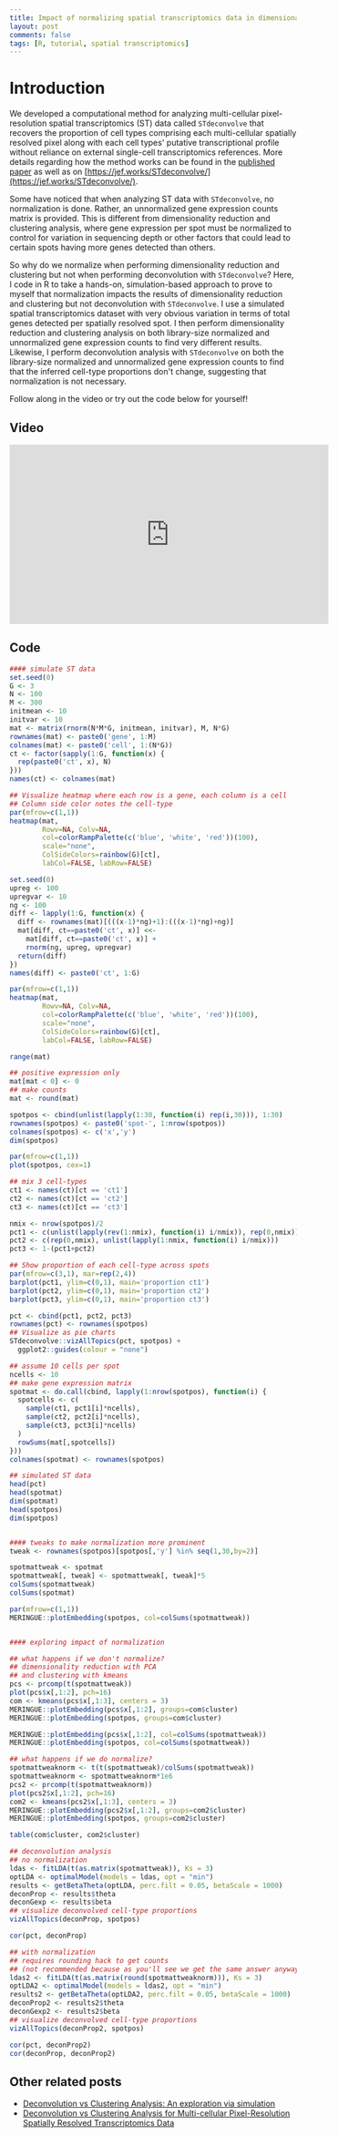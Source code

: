 ```yaml
---
title: Impact of normalizing spatial transcriptomics data in dimensionality reduction and clustering versus deconvolution analysis with STdeconvolve
layout: post
comments: false
tags: [R, tutorial, spatial transcriptomics]
---
```


# Introduction

We developed a computational method for analyzing multi-cellular pixel-resolution spatial transcriptomics (ST) data called `STdeconvolve` that recovers the proportion of cell types comprising each multi-cellular spatially resolved pixel along with each cell types' putative transcriptional profile without reliance on external single-cell transcriptomics references. More details regarding how the method works can be found in the [published paper](https://www.nature.com/articles/s41467-022-30033-z) as well as on [https://jef.works/STdeconvolve/](https://jef.works/STdeconvolve/).

Some have noticed that when analyzing ST data with `STdeconvolve`, no normalization is done. Rather, an unnormalized gene expression counts matrix is provided. This is different from dimensionality reduction and clustering analysis, where gene expression per spot must be normalized to control for variation in sequencing depth or other factors that could lead to certain spots having more genes detected than others.

So why do we normalize when performing dimensionality reduction and clustering but not when performing deconvolution with `STdeconvolve`? Here, I code in R to take a hands-on, simulation-based approach to prove to myself that normalization impacts the results of dimensionality reduction and clustering but not deconvolution with `STdeconvolve`. I use a simulated spatial transcriptomics dataset with very obvious variation in terms of total genes detected per spatially resolved spot. I then perform dimensionality reduction and clustering analysis on both library-size normalized and unnormalized gene expression counts to find very different results. Likewise, I perform deconvolution analysis with `STdeconvolve` on both the library-size normalized and unnormalized gene expression counts to find that the inferred cell-type proportions don't change, suggesting that normalization is not necessary.

Follow along in the video or try out the code below for yourself!

## Video

<div align="center">
<iframe width="560" height="315" src="https://www.youtube.com/embed/CIpHdm20KTI" title="YouTube video player" frameborder="0" allow="accelerometer; autoplay; clipboard-write; encrypted-media; gyroscope; picture-in-picture; web-share" allowfullscreen></iframe>
</div>

## Code

```r
#### simulate ST data
set.seed(0)
G <- 3
N <- 100
M <- 300
initmean <- 10
initvar <- 10
mat <- matrix(rnorm(N*M*G, initmean, initvar), M, N*G)
rownames(mat) <- paste0('gene', 1:M)
colnames(mat) <- paste0('cell', 1:(N*G))
ct <- factor(sapply(1:G, function(x) {
  rep(paste0('ct', x), N)
}))
names(ct) <- colnames(mat)

## Visualize heatmap where each row is a gene, each column is a cell
## Column side color notes the cell-type
par(mfrow=c(1,1))
heatmap(mat,
        Rowv=NA, Colv=NA,
        col=colorRampPalette(c('blue', 'white', 'red'))(100),
        scale="none",
        ColSideColors=rainbow(G)[ct],
        labCol=FALSE, labRow=FALSE)

set.seed(0)
upreg <- 100
upregvar <- 10
ng <- 100
diff <- lapply(1:G, function(x) {
  diff <- rownames(mat)[(((x-1)*ng)+1):(((x-1)*ng)+ng)]
  mat[diff, ct==paste0('ct', x)] <<-
    mat[diff, ct==paste0('ct', x)] +
    rnorm(ng, upreg, upregvar)
  return(diff)
})
names(diff) <- paste0('ct', 1:G)

par(mfrow=c(1,1))
heatmap(mat,
        Rowv=NA, Colv=NA,
        col=colorRampPalette(c('blue', 'white', 'red'))(100),
        scale="none",
        ColSideColors=rainbow(G)[ct],
        labCol=FALSE, labRow=FALSE)

range(mat)

## positive expression only
mat[mat < 0] <- 0
## make counts
mat <- round(mat)

spotpos <- cbind(unlist(lapply(1:30, function(i) rep(i,30))), 1:30)
rownames(spotpos) <- paste0('spot-', 1:nrow(spotpos))
colnames(spotpos) <- c('x','y')
dim(spotpos)

par(mfrow=c(1,1))
plot(spotpos, cex=1)

## mix 3 cell-types
ct1 <- names(ct)[ct == 'ct1']
ct2 <- names(ct)[ct == 'ct2']
ct3 <- names(ct)[ct == 'ct3']

nmix <- nrow(spotpos)/2
pct1 <- c(unlist(lapply(rev(1:nmix), function(i) i/nmix)), rep(0,nmix))
pct2 <- c(rep(0,nmix), unlist(lapply(1:nmix, function(i) i/nmix)))
pct3 <- 1-(pct1+pct2)

## Show proportion of each cell-type across spots
par(mfrow=c(3,1), mar=rep(2,4))
barplot(pct1, ylim=c(0,1), main='proportion ct1')
barplot(pct2, ylim=c(0,1), main='proportion ct2')
barplot(pct3, ylim=c(0,1), main='proportion ct3')

pct <- cbind(pct1, pct2, pct3)
rownames(pct) <- rownames(spotpos)
## Visualize as pie charts
STdeconvolve::vizAllTopics(pct, spotpos) +
  ggplot2::guides(colour = "none")

## assume 10 cells per spot
ncells <- 10
## make gene expression matrix
spotmat <- do.call(cbind, lapply(1:nrow(spotpos), function(i) {
  spotcells <- c(
    sample(ct1, pct1[i]*ncells),
    sample(ct2, pct2[i]*ncells),
    sample(ct3, pct3[i]*ncells)
  )
  rowSums(mat[,spotcells])
}))
colnames(spotmat) <- rownames(spotpos)

## simulated ST data
head(pct)
head(spotmat)
dim(spotmat)
head(spotpos)
dim(spotpos)


#### tweaks to make normalization more prominent
tweak <- rownames(spotpos)[spotpos[,'y'] %in% seq(1,30,by=2)]

spotmattweak <- spotmat
spotmattweak[, tweak] <- spotmattweak[, tweak]*5
colSums(spotmattweak)
colSums(spotmat)

par(mfrow=c(1,1))
MERINGUE::plotEmbedding(spotpos, col=colSums(spotmattweak))


#### exploring impact of normalization

## what happens if we don't normalize?
## dimensionality reduction with PCA
## and clustering with kmeans
pcs <- prcomp(t(spotmattweak))
plot(pcs$x[,1:2], pch=16)
com <- kmeans(pcs$x[,1:3], centers = 3)
MERINGUE::plotEmbedding(pcs$x[,1:2], groups=com$cluster)
MERINGUE::plotEmbedding(spotpos, groups=com$cluster)

MERINGUE::plotEmbedding(pcs$x[,1:2], col=colSums(spotmattweak))
MERINGUE::plotEmbedding(spotpos, col=colSums(spotmattweak))

## what happens if we do normalize?
spotmattweaknorm <- t(t(spotmattweak)/colSums(spotmattweak))
spotmattweaknorm <- spotmattweaknorm*1e6
pcs2 <- prcomp(t(spotmattweaknorm))
plot(pcs2$x[,1:2], pch=16)
com2 <- kmeans(pcs2$x[,1:3], centers = 3)
MERINGUE::plotEmbedding(pcs2$x[,1:2], groups=com2$cluster)
MERINGUE::plotEmbedding(spotpos, groups=com2$cluster)

table(com$cluster, com2$cluster)

## deconvolution analysis
## no normalization
ldas <- fitLDA(t(as.matrix(spotmattweak)), Ks = 3)
optLDA <- optimalModel(models = ldas, opt = "min")
results <- getBetaTheta(optLDA, perc.filt = 0.05, betaScale = 1000)
deconProp <- results$theta
deconGexp <- results$beta
## visualize deconvolved cell-type proportions
vizAllTopics(deconProp, spotpos)

cor(pct, deconProp)

## with normalization
## requires rounding hack to get counts
## (not recommended because as you'll see we get the same answer anyway)
ldas2 <- fitLDA(t(as.matrix(round(spotmattweaknorm))), Ks = 3)
optLDA2 <- optimalModel(models = ldas2, opt = "min")
results2 <- getBetaTheta(optLDA2, perc.filt = 0.05, betaScale = 1000)
deconProp2 <- results2$theta
deconGexp2 <- results2$beta
## visualize deconvolved cell-type proportions
vizAllTopics(deconProp2, spotpos)

cor(pct, deconProp2)
cor(deconProp, deconProp2)
```

## Other related posts
- [Deconvolution vs Clustering Analysis: An exploration via simulation](https://jef.works/blog/2022/07/11/deconvolution-vs-clustering-2/)
- [Deconvolution vs Clustering Analysis for Multi-cellular Pixel-Resolution Spatially Resolved Transcriptomics Data](https://jef.works/blog/2022/05/03/deconvolution-vs-clustering/)